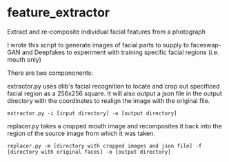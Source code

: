 # feature_extractor
Extract and re-composite individual facial features from a photograph

I wrote this script to generate images of facial parts to supply to faceswap-GAN and Deepfakes to experiment with training specific facial regions (i.e. mouth only)

There are two compononents:

extractor.py uses dlib's facial recognition to locate and crop out specificed facial region as a 256x256 square. It will also output a json file in the output directory with the coordinates to realign the image with the original file.

    extractor.py -i [input directory] -o [output directory]

replacer.py takes a cropped mouth image and recomposites it back into the region of the source image from which it was taken.

    replacer.py -m [directory with cropped images and json file] -f [directory with original faces] -o [output directory]
